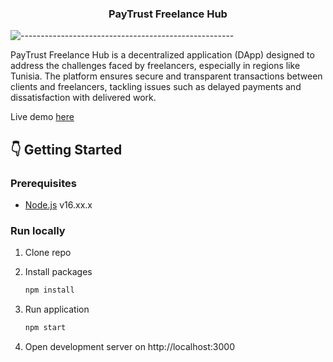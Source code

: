 <div align="center">

<h3 align="center">PayTrust Freelance Hub</h3>

</div>

![-----------------------------------------------------](https://raw.githubusercontent.com/andreasbm/readme/master/assets/lines/cloudy.png)


PayTrust Freelance Hub is a decentralized application (DApp) designed to address the challenges faced by freelancers, especially in regions like Tunisia. The platform ensures secure and transparent transactions between clients and freelancers, tackling issues such as delayed payments and dissatisfaction with delivered work.

Live demo [here](https://chahtourala.github.io/PayTrust-Freelance-Hub/)

<!-- GETTING STARTED -->

## :point_down: Getting Started

### Prerequisites

- [Node.js](https://nodejs.org/en/) v16.xx.x

### Run locally

1. Clone repo

2. Install packages
   ```sh
   npm install
   ```
3. Run application
   ```sh
   npm start
   ```
4. Open development server on http://localhost:3000
